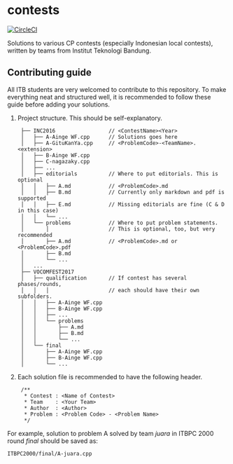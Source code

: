 # contests

[![CircleCI](https://circleci.com/gh/cp-itb/contests/tree/master.svg?style=svg)](https://circleci.com/gh/cp-itb/contests/tree/master)

Solutions to various CP contests (especially Indonesian local contests), written by teams from Institut Teknologi Bandung.

## Contributing guide

All ITB students are very welcomed to contribute to this repository. To make everything neat and structured well, it is recommended to follow these guide before adding your solutions.

1. Project structure. This should be self-explanatory.

        ├── INC2016                 // <ContestName><Year>
        │   ├── A-Ainge WF.cpp      // Solutions goes here
        │   ├── A-GituKanYa.cpp     // <ProblemCode>-<TeamName>.<extension>
        │   ├── B-Ainge WF.cpp
        │   ├── C-nagazaky.cpp
        │   ├── ...
        │   ├── editorials          // Where to put editorials. This is optional
        │   │   ├── A.md            // <ProblemCode>.md
        │   │   ├── B.md            // Currently only markdown and pdf is supported
        │   │   ├── E.md            // Missing editorials are fine (C & D in this case)
        │   │   └── ...
        │   └── problems            // Where to put problem statements.
        │       │                   // This is optional, too, but very recommended
        │       ├── A.md            // <ProblemCode>.md or <ProblemCode>.pdf
        │       ├── B.md
        │       └── ...
        │   ...
        ├── VOCOMFEST2017
        │   ├── qualification       // If contest has several phases/rounds,
        │   │   │                   // each should have their own subfolders.
        │   │   ├── A-Ainge WF.cpp
        │   │   ├── B-Ainge WF.cpp
        │   │   ├── ...
        │   │   └── problems
        │   │       ├── A.md
        │   │       ├── B.md
        │   │       └── ...
        │   └── final
        │       ├── A-Ainge WF.cpp
        │       ├── B-Ainge WF.cpp
        │       └── ...

2. Each solution file is recommended to have the following header.

        /**
         * Contest : <Name of Contest>
         * Team    : <Your Team>
         * Author  : <Author>
         * Problem : <Problem Code> - <Problem Name>
         */

For example, solution to problem A solved by team *juara* in ITBPC 2000 round *final* should be saved as:

    ITBPC2000/final/A-juara.cpp
